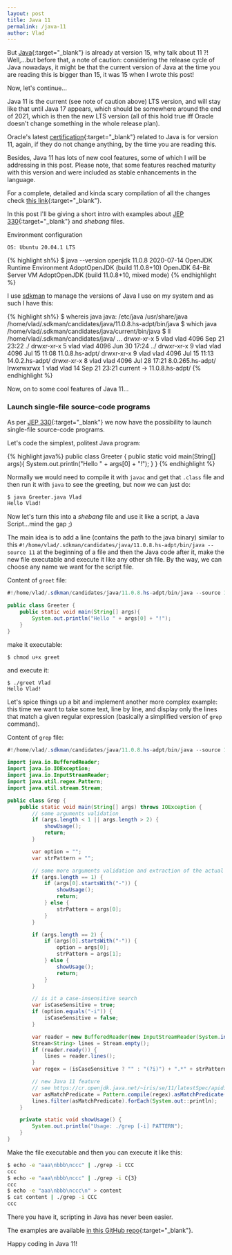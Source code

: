 ```yaml
---
layout: post
title: Java 11
permalink: /java-11
author: Vlad
---
```

But [Java]{:target="_blank"} is already at version 15, why talk about 11 ?! Well,...but before that, a note of caution:
considering the release cycle of Java nowadays, it might be that the current version of Java at the time you are reading this 
is bigger than 15, it was 15 when I wrote this post!

Now, let's continue...

Java 11 is the current (see note of caution above) LTS version, and will stay like that until Java 17 appears, which should be
somewhere around the end of 2021, which is then the new LTS version (all of this hold true iff Oracle doesn't change something in the whole release plan).

Oracle's latest [certification]{:target="_blank"} related to Java is for version 11, again, if they do not change anything, by the time you are reading this.

Besides, Java 11 has lots of new cool features, some of which I will be addressing in this post. Please note, that some features reached maturity with this version
and were included as stable enhancements in the language.

For a complete, detailed and kinda scary compilation of all the changes check [this link][changes]{:target="_blank"}.

In this post I'll be giving a short intro with examples about [JEP 330][jep330]{:target="_blank"} and _shebang_ files.

Environment configuration

```
OS: Ubuntu 20.04.1 LTS
```

{% highlight sh%}
$ java --version
openjdk 11.0.8 2020-07-14
OpenJDK Runtime Environment AdoptOpenJDK (build 11.0.8+10)
OpenJDK 64-Bit Server VM AdoptOpenJDK (build 11.0.8+10, mixed mode)
{% endhighlight %}

I use [sdkman] to manage the versions of Java I use on my system and as such I have this:

{% highlight sh%}
$ whereis java
java: /etc/java /usr/share/java /home/vlad/.sdkman/candidates/java/11.0.8.hs-adpt/bin/java
$ which java
/home/vlad/.sdkman/candidates/java/current/bin/java
$ ll /home/vlad/.sdkman/candidates/java/
...
drwxr-xr-x 5 vlad vlad 4096 Sep 21 23:22 ./
drwxr-xr-x 5 vlad vlad 4096 Jun 30 17:24 ../
drwxr-xr-x 9 vlad vlad 4096 Jul 15 11:08 11.0.8.hs-adpt/
drwxr-xr-x 9 vlad vlad 4096 Jul 15 11:13 14.0.2.hs-adpt/
drwxr-xr-x 8 vlad vlad 4096 Jul 28 17:21 8.0.265.hs-adpt/
lrwxrwxrwx 1 vlad vlad   14 Sep 21 23:21 current -> 11.0.8.hs-adpt/
{% endhighlight %}

Now, on to some cool features of Java 11...

### Launch single-file source-code programs

As per [JEP 330][jep330]{:target="_blank"} we now have the possibility to launch single-file source-code programs.

Let's code the simplest, politest Java program:

{% highlight java%}
public class Greeter {
    public static void main(String[] args){
        System.out.println("Hello " + args[0] + "!");
    }
}
{% endhighlight %}

Normally we would need to compile it with `javac` and get that `.class` file and then run it with `java` to see the greeting,
but now we can just do:

```sh
$ java Greeter.java Vlad
Hello Vlad!
```

Now let's turn this into a _shebang_ file and use it like a script, a Java Script...mind the gap ;)

The main idea is to add a line (contains the path to the java binary) similar to this `#!/home/vlad/.sdkman/candidates/java/11.0.8.hs-adpt/bin/java --source 11` 
at the beginning of a file and then the Java code after it, make the new file executable and execute it like any other sh file. 
By the way, we can choose any name we want for the script file.

Content of `greet` file:
```java
#!/home/vlad/.sdkman/candidates/java/11.0.8.hs-adpt/bin/java --source 11

public class Greeter {
    public static void main(String[] args){
        System.out.println("Hello " + args[0] + "!");
    }
}
```
make it executable:
```
$ chmod u+x greet
```
and execute it:
```
$ ./greet Vlad
Hello Vlad!
```

Let's spice things up a bit and implement another more complex example: this time we want to take some text, line by line, 
and display only the lines that match a given regular expression (basically a simplified version of `grep` command).

Content of `grep` file:
```java
#!/home/vlad/.sdkman/candidates/java/11.0.8.hs-adpt/bin/java --source 11

import java.io.BufferedReader;
import java.io.IOException;
import java.io.InputStreamReader;
import java.util.regex.Pattern;
import java.util.stream.Stream;

public class Grep {
    public static void main(String[] args) throws IOException {
        // some arguments validation
        if (args.length < 1 || args.length > 2) {
            showUsage();
            return;
        }

        var option = "";
        var strPattern = "";

        // some more arguments validation and extraction of the actual arguments
        if (args.length == 1) {
            if (args[0].startsWith("-")) {
                showUsage();
                return;
            } else {
                strPattern = args[0];
            }
        }

        if (args.length == 2) {
            if (args[0].startsWith("-")) {
                option = args[0];
                strPattern = args[1];
            } else {
                showUsage();
                return;
            }
        }

        // is it a case-insensitive search
        var isCaseSensitive = true;
        if (option.equals("-i")) {
            isCaseSensitive = false;
        }

        var reader = new BufferedReader(new InputStreamReader(System.in));
        Stream<String> lines = Stream.empty();
        if (reader.ready()) {
            lines = reader.lines();
        }
        var regex = (isCaseSensitive ? "" : "(?i)") + ".*" + strPattern + ".*";

        // new Java 11 feature
        // see https://cr.openjdk.java.net/~iris/se/11/latestSpec/apidiffs/java/util/regex/Pattern.html
        var asMatchPredicate = Pattern.compile(regex).asMatchPredicate();
        lines.filter(asMatchPredicate).forEach(System.out::println);
    }

    private static void showUsage() {
        System.out.println("Usage: ./grep [-i] PATTERN");
    }
}
```
Make the file executable and then you can execute it like this:
```sh
$ echo -e "aaa\nbbb\nccc" | ./grep -i CCC
ccc
$ echo -e "aaa\nbbb\nccc" | ./grep -i C{3}
ccc
$ echo -e "aaa\nbbb\nccc\n" > content
$ cat content | ./grep -i CCC
ccc
```

There you have it, scripting in Java has never been easier.

The examples are available [in this GitHub repo][repo]{:target="_blank"}.

Happy coding in Java 11!

[Java]:https://www.oracle.com/java/technologies/javase-downloads.html
[certification]:https://education.oracle.com/java-se-11-developer/pexam_1Z0-819
[changes]:https://cr.openjdk.java.net/~iris/se/11/latestSpec/apidiffs/overview-summary.html
[jep330]:https://openjdk.java.net/jeps/330
[sdkman]:https://sdkman.io/
[repo]:https://github.com/vladflore/java11
